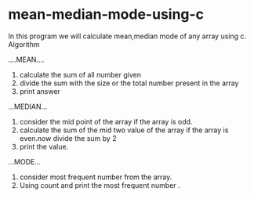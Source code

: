 # mean-median-mode-using-c
In this program we will calculate mean,median mode of any array using c.
Algorithm 

....MEAN....
1.  calculate the sum of all number given 
2.  divide the sum with the size or the total number present in the array
3.  print answer

...MEDIAN...
1.  consider the mid point of the array if the array is odd.
2.  calculate the sum of the mid two value of the array if the array is even.now divide the sum by 2
3.  print the value.

...MODE...
1.  consider most frequent number from the array.
2. Using count and print the  most frequent number .
